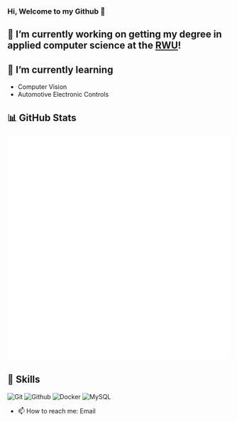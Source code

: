 ### Hi, Welcome to my Github 👋


## 🔭 I’m currently working on getting my degree in applied computer science at the [RWU](https://www.rwu.de/)!

## 🌱 I’m currently learning
- Computer Vision
- Automotive Electronic Controls

## 📊 GitHub Stats
![Metrics](https://github.com/skydeke/skydeke/blob/main/github-metrics.svg)

## 📝 Skills
![Git](https://img.shields.io/badge/Git-black?style=for-the-badge&logo=git)
![Github](https://img.shields.io/badge/Github-black?style=for-the-badge&logo=github)
![Docker](https://img.shields.io/badge/Docker-black?style=for-the-badge&logo=docker)
![MySQL](https://img.shields.io/badge/MySQL-black?style=for-the-badge&logo=mysql)

- 📫 How to reach me: Email
